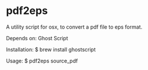 # pdf2eps

A utility script for osx, to convert a pdf file to eps format.

Depends on: Ghost Script 

Installation: $ brew install ghostscript

Usage: $ pdf2eps source_pdf 

